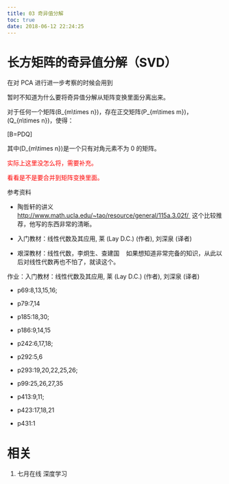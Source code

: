 ```yaml
---
title: 03 奇异值分解
toc: true
date: 2018-06-12 22:24:25
---
```


# 长方矩阵的奇异值分解（SVD）


在对 PCA 进行进一步考察的时候会用到

暂时不知道为什么要将奇异值分解从矩阵变换里面分离出来。





对于任何一个矩阵\(B_{m\times n}\)，存在正交矩阵\(P_{m\times m}\)，\(Q_{n\times n}\)，使得：

\[B=PDQ\]

其中\(D_{m\times n}\)是一个只有对角元素不为 0 的矩阵。

<span style="color:red;">实际上这里没怎么将，需要补充。</span>







<span style="color:red;">看看是不是要合并到矩阵变换里面。</span>

参考资料


  * 陶哲轩的讲义  http://www.math.ucla.edu/~tao/resource/general/115a.3.02f/  这个比较推荐，他写的东西非常的清晰。

  * 入门教材：线性代数及其应用, 莱 (Lay D.C.) (作者), 刘深泉 (译者)

  * 艰深教材：线性代数，李炯生、查建国    如果想知道非常完备的知识，从此以后对线性代数再也不怕了，就读这个。


作业：入门教材：线性代数及其应用, 莱 (Lay D.C.) (作者), 刘深泉 (译者)


  * p69:8,13,15,16;

  * p79:7,14

  * p185:18,30;

  * p186:9,14,15

  * p242:6,17,18;

  * p292:5,6

  * p293:19,20,22,25,26;

  * p99:25,26,27,35

  * p413:9,11;

  * p423:17,18,21

  * p431:1





# 相关

1. 七月在线 深度学习
